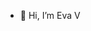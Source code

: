 - 👋 Hi, I’m Eva V


<!---
evavc/evavc is a ✨ special ✨ repository because its `README.md` (this file) appears on your GitHub profile.
You can click the Preview link to take a look at your changes.
--->
